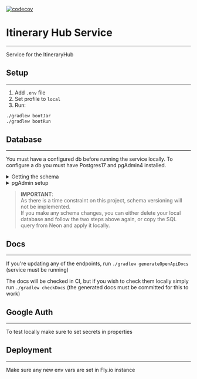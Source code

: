 [![codecov](https://codecov.io/gh/natalia-KM/itinerary-hub-service/branch/master/graph/badge.svg?token=OI0QDW1TXV)](https://codecov.io/gh/natalia-KM/itinerary-hub-service)

# Itinerary Hub Service

---
Service for the ItineraryHub


## Setup

---
1. Add `.env` file
2. Set profile to `local`
3. Run:

```bash
./gradlew bootJar
./gradlew bootRun
```

## Database

---
You must have a configured db before running the service locally.
To configure a db you must have Postgres17 and pgAdmin4 installed.


<details>
<summary>
Getting the schema
</summary>


#### Option 1.

Run in your terminal 
```bash
pg_dump --host=your-neon-host --port=5432 --username=your-username --password --dbname=your-database -s --file=schema_backup.sql
```


#### Option 2.

If you're going to update schema regularly then you can add the credentials to your system.

1. Add <code>pgpass.conf</code> file to

> C:\Users\{your_user}\AppData\Ro aming\postgresql

with the following:

>hostname:5432:database:username:password



2. Add environment variables to the Windows System Variables:
   - PGUSER=your-username
   - PGDATABASE=your-database
   - PGHOST=your-neon-host
   - PGPORT=5432

3. Run the following command to get the schema

```bash
pg_dump -s --file=schema_backup.sql
```

</details>

<details><summary>pgAdmin setup</summary>

1. Create a new database
2. Open PSQL (you might have to connect to the server first)
3. Run 

```bash
\i 'C:/{path}/schema_backup.sql'
```

</details>

> **IMPORTANT**:  
> As there is a time constraint on this project, schema versioning will not be implemented.  
> If you make any schema changes, you can either delete your local database and follow the two steps 
> above again, or copy the SQL query from Neon and apply it locally.

## Docs

---
If you're updating any of the endpoints, run `./gradlew generateOpenApiDocs` (service must be running)

The docs will be checked in CI, but if you wish to check them locally simply run `./gradlew checkDocs` (the generated docs must be committed for this to work)

## Google Auth

--- 
To test locally make sure to set secrets in properties

## Deployment

--- 
Make sure any new env vars are set in Fly.io instance